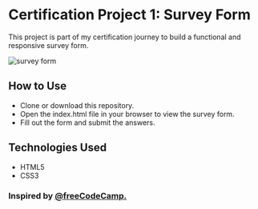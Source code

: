 # Certification Project 1: Survey Form
This project is part of my certification journey to build a functional and responsive survey form.

![survey form](https://github.com/user-attachments/assets/808e69d1-cf4a-4683-b160-266cb53da0ca)

## How to Use
- Clone or download this repository.
- Open the index.html file in your browser to view the survey form.
- Fill out the form and submit the answers.

## Technologies Used
- HTML5
- CSS3

### Inspired by <a href="https://www.freecodecamp.org/">@freeCodeCamp.</a>
